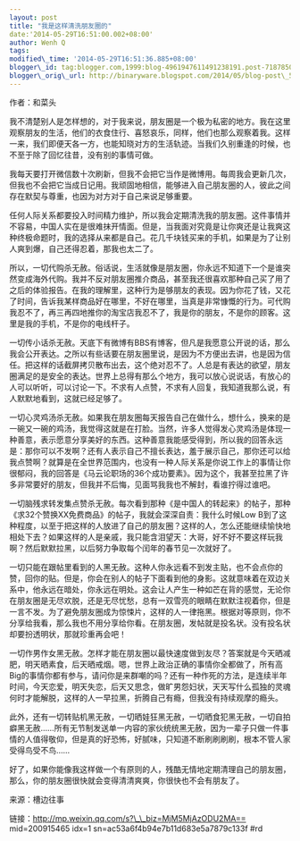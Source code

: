 ```yaml
--- 
layout: post 
title: "我是这样清洗朋友圈的" 
date:'2014-05-29T16:51:00.002+08:00' 
author: Wenh Q
tags:
modified\_time: '2014-05-29T16:51:36.885+08:00' 
blogger\_id: tag:blogger.com,1999:blog-4961947611491238191.post-7187850466429749293
blogger\_orig\_url: http://binaryware.blogspot.com/2014/05/blog-post\_5757.html
---
```

作者：和菜头



我不清楚别人是怎样想的，对于我来说，朋友圈是一个极为私密的地方。我在这里观察朋友的生活，他们的衣食住行、喜怒哀乐，同样，他们也那么观察着我。这样一来，我们即便天各一方，也能知晓对方的生活轨迹。当我们久别重逢的时候，也不至于除了回忆往昔，没有别的事情可做。​



​我每天要打开微信数十次刷新，但我不会把它当作是微博用。每周我会更新几次，但我也不会把它当成日记用。我顽固地相信，能够进入自己朋友圈的人，彼此之间存在默契与尊重，也因为对方对于自己来说足够重要。​



​任何人际关系都要投入时间精力维护，所以我会定期清洗我的朋友圈。这件事情并不容易，中国人实在是很难抹开情面。但是，当我面对究竟是让你爽还是让我爽这种终极命题时，我的选择从来都是自己。花几千块钱买来的手机，如果是为了让别人爽到爆，自己还得忍着，那我也太二了。​



​所以，一切代购杀无赦。俗话说，生活就像是朋友圈，你永远不知道下一个是谁突然变成海外代购。我并不反对朋友圈推介商品，甚至我还很喜欢那种自己买了用了之后的体验报告。在我的理解里，这种行为是够朋友的表现。因为你花了钱，又花了时间，告诉我某样商品好在哪里，不好在哪里，当真是非常慷慨的行为。可代购我忍不了，再三再四地推你的淘宝店我忍不了，我是你的朋友，不是你的顾客。这里是我的手机，不是你的电线杆子。​



​一切传小话杀无赦。天底下有微博有BBS有博客，但凡是我愿意公开说的话，那么我会公开表达。之所以有些话要在朋友圈里说，是因为不方便出去讲，也是因为信任。把这样的话截屏拷贝散布出去，这个绝对忍不了。人总是有表达的欲望，朋友圈满足的是安全的表达。世界上总得有那么个地方，我可以放心说说话，有放心的人可以听听，可以讨论一下。不求有人点赞，不求有人回复，我知道我那么说，有人默默地看到，这就已经足够了。​



​一切心灵鸡汤杀无赦。如果我在朋友圈每天报告自己在做什么，想什么，换来的是一碗又一碗的鸡汤，我觉得这就是在打脸。当然，许多人觉得发心灵鸡汤是体现一种善意，表示愿意分享美好的东西。这种善意我能感受得到，所以我的回答永远是：那你可以不发啊？还有人表示自己不擅长表达，羞于展示自己，那你还可以给我点赞啊？就算是在全世界范围内，也没有一种人际关系是你说工作上的事情让你很郁闷，我的回答是《马云论职场的36个成功要素》。因为这个，我甚至拉黑了许多非常要好的朋友，但我并不后悔，见面骂我我也不解封，看谁拧得过谁吧。​



​一切脑残求转发集点赞杀无赦。每次看到那种《是中国人的转起来》的帖子，那种《求32个赞换XX免费商品》的帖子，我就会深深自责：我什么时候Low
B到了这种程度，以至于把这样的人放进了自己的朋友圈？这样的人，怎么还能继续愉快地相处下去？如果这样的人是亲戚，我只能含泪望天：大哥，好不好不要这样玩我啊？然后默默拉黑，以后努力争取每个闰年的春节见一次就好了。​



​一切只能在跟帖里看到的人黑无赦。这种人你永远看不到发主贴，也不会点你的赞，回你的贴。但是，你会在别人的帖子下面看到他的身影。这就意味着在双边关系中，他永远在暗处，你永远在明处。这会让人产生一种如芒在背的感觉，无论你在朋友圈是无尽欢脱，还是无尽忧愁，总有一双雪亮的眼睛在默默注视着你，但是一言不发。为了避免朋友圈成为惊悚片，这样的人一律拖黑。根据对等原则，你不分享给我看，那么我也不用分享给你看。在朋友圈，发帖就是投名状。没有投名状却要扮透明状，那就珍重再会吧！​



​一切作男作女黑无赦。怎样才能在朋友圈以最快速度做到友尽？答案就是今天晒减肥，明天晒素食，后天晒戒烟。嗯，世界上政治正确的事情你全都做了，所有高Big的事情你都有参与，请问你是来群嘲的吗？还有一种作死的方法，是连续半年时间，今天恋爱，明天失恋，后天又思念，做旷男怨妇状，天天写什么孤独的灵魂何时才能解脱，这样的人一早拉黑，折腾自己有瘾，但我没有持续观摩的瘾头。​



​此外，还有一切转贴机黑无赦，一切晒娃狂黑无赦，一切晒食犯黑无赦，一切自拍癖黑无赦……所有无节制发送单一内容的家伙统统黑无赦，因为一辈子只做一件事情的人值得敬仰，但是真的好恐怖，好腻味，只知道不断刷刷刷刷，根本不管人家受得鸟受不鸟……​



​好了，如果你能像我这样做一个有原则的人，残酷无情地定期清理自己的朋友圈，那么，你的朋友圈很快就会变得清清爽爽，你很快也不会有朋友了。​



来源：槽边往事



链接：http://mp.weixin.qq.com/s?\_\_biz=MjM5MjAzODU2MA== mid=200915465
idx=1 sn=ac53a6f4b94e7b11d683e5a7879c133f
#rd
